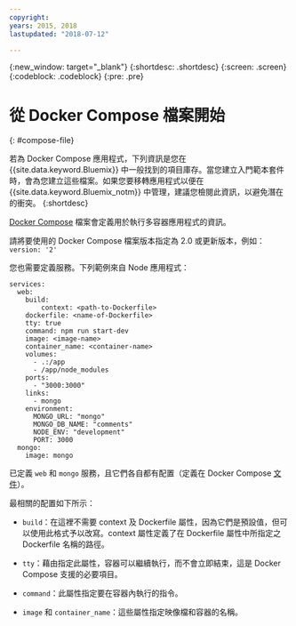 ```yaml
---
copyright:
years: 2015, 2018
lastupdated: "2018-07-12"

---
```


{:new_window: target="_blank"}
{:shortdesc: .shortdesc}
{:screen: .screen}
{:codeblock: .codeblock}
{:pre: .pre}

# 從 Docker Compose 檔案開始
{: #compose-file}

若為 Docker Compose 應用程式，下列資訊是您在 {{site.data.keyword.Bluemix}} 中一般找到的項目庫存。當您建立入門範本套件時，會為您建立這些檔案。如果您要移轉應用程式以便在 {{site.data.keyword.Bluemix_notm}} 中管理，建議您檢閱此資訊，以避免潛在的衝突。
{:shortdesc}

[Docker Compose](https://docs.docker.com/compose/overview/) 檔案會定義用於執行多容器應用程式的資訊。

請將要使用的 Docker Compose 檔案版本指定為 2.0 或更新版本，例如：`version: '2'`

您也需要定義服務。下列範例來自 Node 應用程式：

```
services:
  web:
    build:
    	context: <path-to-Dockerfile>
	dockerfile: <name-of-Dockerfile>
    tty: true
    command: npm run start-dev
    image: <image-name>
    container_name: <container-name>
    volumes:
      - .:/app
      - /app/node_modules
    ports:
      - "3000:3000"
    links:
      - mongo
    environment:
      MONGO_URL: "mongo"
      MONGO_DB_NAME: "comments"
      NODE_ENV: "development"
      PORT: 3000
  mongo:
    image: mongo
```

已定義 `web` 和 `mongo` 服務，且它們各自都有配置（定義在 Docker Compose [文件](https://docs.docker.com/compose/compose-file/compose-file-v2/)）。

最相關的配置如下所示：

* `build`：在這裡不需要 context 及 Dockerfile 屬性，因為它們是預設值，但可以使用此格式予以改寫。context 屬性定義了在 Dockerfile 屬性中所指定之 Dockerfile 名稱的路徑。

* `tty`：藉由指定此屬性，容器可以繼續執行，而不會立即結束，這是 Docker Compose 支援的必要項目。

* `command`：此屬性指定要在容器內執行的指令。

* `image` 和 `container_name`：這些屬性指定映像檔和容器的名稱。
